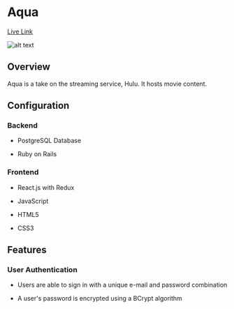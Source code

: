 # Aqua

[Live Link](http://aqua-app.herokuapp.com/#/)

![alt text](https://aqua-app-dev.s3-us-west-1.amazonaws.com/Screen+Shot+2020-06-11+at+11.40.52+AM.png "ScreenShot")

## Overview

Aqua is a take on the streaming service, Hulu. It hosts movie content.

## Configuration

 ### Backend

  * PostgreSQL Database

  * Ruby on Rails
### Frontend

  * React.js with Redux

  * JavaScript

  * HTML5
  
  * CSS3
  
 ## Features
 
 ### User Authentication
  * Users are able to sign in with a unique e-mail and password combination
  
  * A user's password is encrypted using a BCrypt algorithm
 
